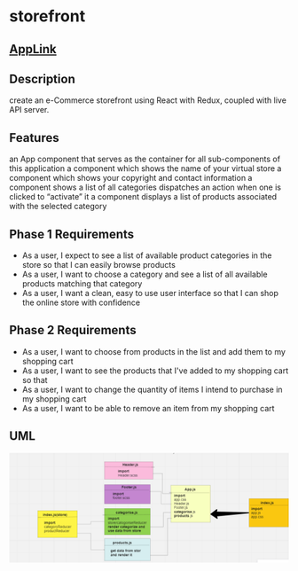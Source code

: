 # storefront

## [AppLink](https://storefront-eight-sand.vercel.app/)
## Description
create an e-Commerce storefront using React with Redux, coupled with live API server.
## Features
an App component that serves as the container for all sub-components of this application
a component which shows the name of your virtual store
a component which shows your copyright and contact information a component shows a list of all categories
dispatches an action when one is clicked to “activate” it a component
displays a list of products associated with the selected category
## Phase 1 Requirements
- As a user, I expect to see a list of available product categories in the store so that I can easily browse products
- As a user, I want to choose a category and see a list of all available products matching that category
- As a user, I want a clean, easy to use user interface so that I can shop the online store with confidence
## Phase 2 Requirements

- As a user, I want to choose from products in the list and add them to my shopping cart
- As a user, I want to see the products that I've added to my shopping cart so that
- As a user, I want to change the quantity of items I intend to purchase in my shopping cart
- As a user, I want to be able to remove an item from my shopping cart
## UML
![](./uml.png)



